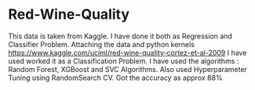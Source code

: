 # Red-Wine-Quality
This data is taken from Kaggle. I have done it both as Regression and Classifier Problem. Attaching the data and python kernels
https://www.kaggle.com/uciml/red-wine-quality-cortez-et-al-2009
I have used worked it as a Classification Problem. I have used the algorithms : Random Forest, XGBoost and SVC Algorithms.
Also used Hyperparameter Tuning using RandomSearch CV. 
Got the accuracy as approx 88%
